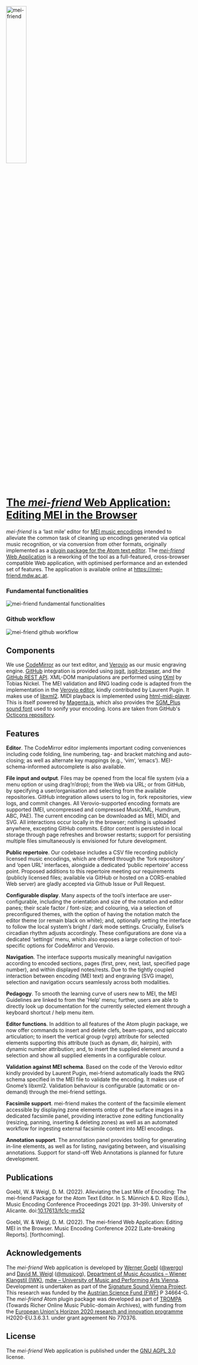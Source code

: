<img src="https://raw.githubusercontent.com/mei-friend/mei-friend/main/app/static/owl/menu-logo.svg" title="mei-friend" width="33%">

#  [The *mei-friend* Web Application: Editing MEI in the Browser](https://mei-friend.mdw.ac.at)

*mei-friend* is a ‘last mile’ editor for [MEI music encodings](https://music-encoding.org) intended to alleviate the common task of cleaning up encodings generated via optical music recognition, or via conversion from other formats, originally implemented as a [plugin package for the Atom text editor](https://atom.io/packages/mei-friend). The [*mei-friend* Web Application](https://mei-friend.mdw.ac.at) is a reworking of the tool as a full-featured, cross-browser compatible Web application, with optimised performance and an extended set of features. The application is available online at https://mei-friend.mdw.ac.at.

### Fundamental functionalities
![mei-friend fundamental functionalities](https://github.com/mei-friend/mei-friend/blob/develop/demo/mei-friend-01.gif)


### Github workflow
![mei-friend github workflow](https://github.com/mei-friend/mei-friend/blob/develop/demo/mei-friend-02.gif)

## Components
We use [CodeMirror](https://codemirror.net) as our text editor, and [Verovio](https://www.verovio.org) as our music engraving engine. [GitHub](https://github.org) integration is provided using [jsgit](https://github.com/creationix/jsgit), [jsgit-browser](https://github.com/LivelyKernel/js-git-browser), and the [GitHub REST API](https://docs.github.com/en/rest). XML-DOM manipulations are performed using [tXml](https://github.com/TobiasNickel/tXml) by Tobias Nickel. The MEI validation and RNG loading code is adapted from the implementation in the [Verovio editor](https://editor.verovio.org), kindly contributed by Laurent Pugin. It makes use of [libxml2](https://gitlab.gnome.org/GNOME/libxml2/). MIDI playback is implemented using [html-midi-player](https://github.com/cifkao/html-midi-player). This is itself powered by [Magenta.js](https://github.com/magenta/magenta-js/tree/master/music/), which also provides the [SGM_Plus sound font](https://storage.googleapis.com/magentadata/js/soundfonts/sgm_plus/soundfont.json) used to sonify your encoding. Icons are taken from GitHub's [Octicons repository](https://github.com/primer/octicons).

## Features

**Editor**. The CodeMirror editor implements important coding conveniences including code folding, line numbering, tag- and bracket matching and auto-closing; as well as alternate key mappings (e.g., ‘vim’, ‘emacs’). MEI-schema-informed autocomplete is also available.

**File input and output**. Files may be opened from the local file system (via a menu option or using drag’n’drop); from the Web via URL; or from GitHub, by specifying a user/organisation and selecting from the available repositories. GitHub integration allows users to log in, fork repositories, view logs, and commit changes. All Verovio-supported encoding formats are supported (MEI, uncompressed and compressed MusicXML, Humdrum, ABC, PAE). The current encoding can be downloaded as MEI, MIDI, and SVG. All interactions occur locally in the browser; nothing is uploaded anywhere, excepting GitHub commits. Editor content is persisted in local storage through page refreshes and browser restarts; support for persisting multiple files simultaneously is envisioned for future development.

**Public repertoire**. Our codebase includes a CSV file recording publicly licensed music encodings, which are offered through the ‘fork repository’ and ‘open URL’ interfaces, alongside a dedicated ‘public repertoire’ access point. Proposed additions to this repertoire meeting our requirements (publicly licensed files; available via GitHub or hosted on a CORS-enabled Web server) are gladly accepted via Github Issue or Pull Request.

**Configurable display**. Many aspects of the tool’s interface are user-configurable, including the orientation and size of the notation and editor panes; their scale factor / font-size; and colouring, via a selection of preconfigured themes, with the option of having the notation match the editor theme (or remain black on white); and, optionally setting the interface to follow the local system’s bright / dark mode settings. Crucially, Eulise’s circadian rhythm adjusts accordingly. These configurations are done via a dedicated ‘settings’ menu, which also exposes a large collection of tool-specific options for CodeMirror and Verovio.

**Navigation**. The interface supports musically meaningful navigation according to encoded sections, pages (first, prev, next, last, specified page number), and within displayed notes/rests. Due to the tightly coupled interaction between encoding (MEI text) and engraving (SVG image), selection and navigation occurs seamlessly across both modalities.

**Pedagogy**. To smooth the learning curve of users new to MEI, the MEI Guidelines are linked to from the ‘Help’ menu; further, users are able to directly look up documentation for the currently selected element through a keyboard shortcut / help menu item.

**Editor functions**. In addition to all features of the Atom plugin package, we now offer commands to insert and delete clefs, beam-spans, and spiccato articulation; to insert the vertical group (vgrp) attribute for selected elements supporting this attribute (such as dynam, dir, hairpin), with dynamic number attribution; and, to insert the supplied element around a selection and show all supplied elements in a configurable colour.

**Validation against MEI schema**. Based on the code of the Verovio editor kindly provided by Laurent Pugin, mei-friend automatically loads the RNG schema specified in the MEI file to validate the encoding. It makes use of Gnome’s libxml2. Validation behaviour is configurable (automatic or on-demand) through the mei-friend settings.

**Facsimile support**. mei-friend makes the content of the facsimile element accessible by displaying zone elements ontop of the surface images in a dedicated facsimile panel, providing interactive zone editing functionality (resizing, panning, inserting & deleting zones) as well as an automated workflow for ingesting external facsimile content into MEI encodings.

**Annotation support**. The annotation panel provides tooling for generating in-line <annot> elements, as well as for listing, navigating between, and visualising annotations. Support for stand-off Web Annotations is planned for future development.

## Publications
Goebl, W. & Weigl, D. M. (2022). Alleviating the Last Mile of Encoding: The mei-friend Package for the Atom Text Editor.  In S. Münnich & D. Rizo (Eds.), Music Encoding Conference Proceedings 2021 (pp. 31&ndash;39). University of Alicante. doi:[10.17613/fc1c-mx52](https://doi.org/10.17613/fc1c-mx52)

Goebl, W. & Weigl, D. M. (2022). The mei-friend Web Application: Editing MEI in the Browser. Music Encoding Conference 2022 [Late-breaking Reports]. [forthcoming].

## Acknowledgements

The *mei-friend* Web application is developed by [Werner Goebl](https://iwk.mdw.ac.at/goebl) ([@wergo](https://github.com/wergo)) and [David M. Weigl](https://iwk.mdw.ac.at/david-weigl) ([@musicog](https://github.com/musicog)), [Department of Music Acoustics – Wiener Klangstil (IWK)](https://iwk.mdw.ac.at), [mdw – University of Music and Performing Arts Vienna](https://mdw.ac.at). Development is undertaken as part of the [Signature Sound Vienna Project](https://iwk.mdw.ac.at/signature-sound-vienna). This research was funded by the [Austrian Science Fund (FWF)](https://fwf.ac.at) P 34664-G. The *mei-friend* Atom plugin package was developed as part of [TROMPA](https://trompamusic.eu) (Towards Richer Online Music Public-domain Archives), with funding from the [European Union's Horizon 2020 research and innovation programme](https://ec.europa.eu/info/research-and-innovation/funding/funding-opportunities/funding-programmes-and-open-calls/horizon-2020_en) H2020-EU.3.6.3.1. under grant agreement No 770376.

## License
The *mei-friend* Web application is published under the [GNU AGPL 3.0](https://www.gnu.org/licenses/agpl-3.0.html) license.
